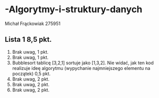 # -Algorytmy-i-struktury-danych
Michał Frąckowiak 275951

## Lista 1 8,5 pkt.

1. Brak uwag, 1 pkt.
2. Brak uwag, 1 pkt.
3. Bubblesort tablicę [3,2,1] sortuje jako [1,3,2]. Nie widać, jak ten kod realizuje ideę algorytmu (wypychanie najmniejszego elementu na początek) 0,5 pkt.
4. Brak uwag, 2 pkt.
5. Brak uwag, 2 pkt.
6. Brak uwag, 2 pkt.